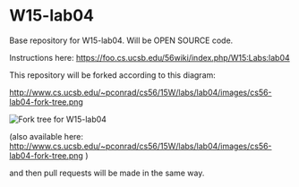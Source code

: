 # W15-lab04
Base repository for W15-lab04.  Will be OPEN SOURCE code.

Instructions here: https://foo.cs.ucsb.edu/56wiki/index.php/W15:Labs:lab04

This repository will be forked according to this diagram:

http://www.cs.ucsb.edu/~pconrad/cs56/15W/labs/lab04/images/cs56-lab04-fork-tree.png

![Fork tree for W15-lab04](http://www.cs.ucsb.edu/~pconrad/cs56/15W/labs/lab04/images/cs56-lab04-fork-tree.png)  

(also available here: http://www.cs.ucsb.edu/~pconrad/cs56/15W/labs/lab04/images/cs56-lab04-fork-tree.png )
  
  
and then pull requests will be made in the same way.

